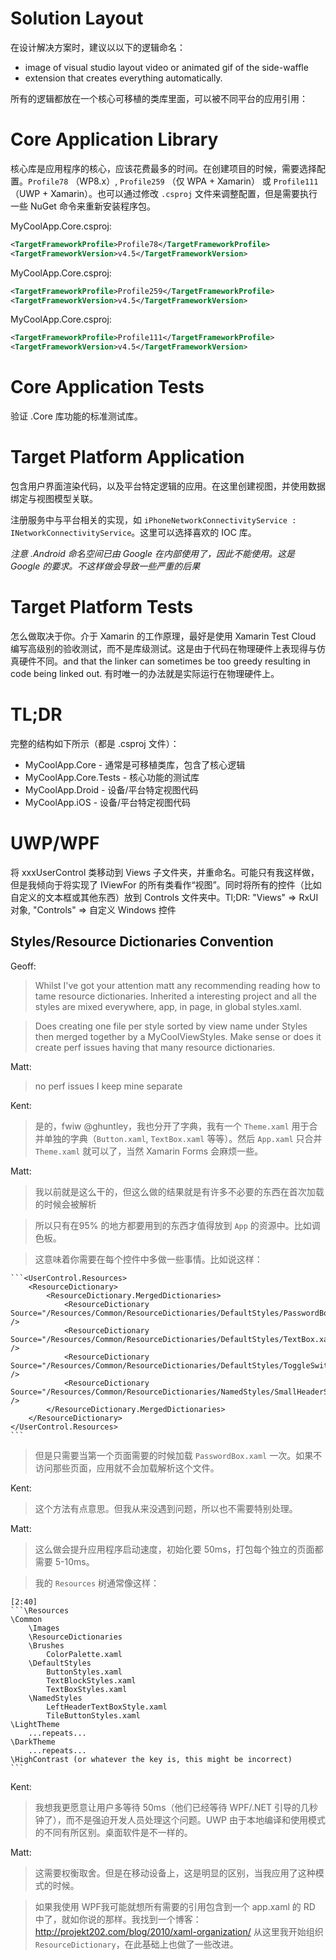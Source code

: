 # Solution Layout

在设计解决方案时，建议以以下的逻辑命名：


* image of visual studio layout video or animated gif of the side-waffle
* extension that creates everything automatically.

所有的逻辑都放在一个核心可移植的类库里面，可以被不同平台的应用引用：

# Core Application Library

核心库是应用程序的核心，应该花费最多的时间。在创建项目的时候，需要选择配置。`Profile78` （WP8.x）, `Profile259` （仅 WPA + Xamarin） 或 `Profile111` （UWP + Xamarin）。也可以通过修改 `.csproj` 文件来调整配置，但是需要执行一些 NuGet 命令来重新安装程序包。

MyCoolApp.Core.csproj:

```xml
<TargetFrameworkProfile>Profile78</TargetFrameworkProfile>
<TargetFrameworkVersion>v4.5</TargetFrameworkVersion>
```

MyCoolApp.Core.csproj:

```xml
<TargetFrameworkProfile>Profile259</TargetFrameworkProfile>
<TargetFrameworkVersion>v4.5</TargetFrameworkVersion>
```

MyCoolApp.Core.csproj:

```xml
<TargetFrameworkProfile>Profile111</TargetFrameworkProfile>
<TargetFrameworkVersion>v4.5</TargetFrameworkVersion>
```

# Core Application Tests

验证 .Core 库功能的标准测试库。

# Target Platform Application

包含用户界面渲染代码，以及平台特定逻辑的应用。在这里创建视图，并使用数据绑定与视图模型关联。

注册服务中与平台相关的实现，如 `iPhoneNetworkConnectivityService : INetworkConnectivityService`。这里可以选择喜欢的 IOC 库。

*注意 .Android 命名空间已由 Google 在内部使用了，因此不能使用。这是 Google 的要求。不这样做会导致一些严重的后果*

# Target Platform Tests

怎么做取决于你。介于 Xamarin 的工作原理，最好是使用 Xamarin Test Cloud 编写高级别的验收测试，而不是库级测试。这是由于代码在物理硬件上表现得与仿真硬件不同。and that the linker can sometimes be too greedy resulting in code being linked out. 有时唯一的办法就是实际运行在物理硬件上。

# TL;DR

完整的结构如下所示（都是 .csproj 文件）：
- MyCoolApp.Core - 通常是可移植类库，包含了核心逻辑
- MyCoolApp.Core.Tests - 核心功能的测试库
- MyCoolApp.Droid - 设备/平台特定视图代码
- MyCoolApp.iOS - 设备/平台特定视图代码

# UWP/WPF

将 xxxUserControl 类移动到 Views 子文件夹，并重命名。可能只有我这样做，但是我倾向于将实现了 IViewFor 的所有类看作“视图”。同时将所有的控件（比如自定义的文本框或其他东西）放到 Controls 文件夹中。Tl;DR: "Views" => RxUI 对象, "Controls" => 自定义 Windows 控件

## Styles/Resource Dictionaries Convention

Geoff:

>  Whilst I've got your attention matt any recommending reading how to tame resource dictionaries. Inherited a interesting project and all the styles are mixed everywhere, app, in page, in global styles.xaml.

> Does creating one file per style sorted by view name under Styles then merged together by a MyCoolViewStyles. Make sense or does it create perf issues having that many resource dictionaries.

Matt:

> no perf issues I keep mine separate

Kent:
 
> 是的，fwiw @ghuntley，我也分开了字典，我有一个 `Theme.xaml` 用于合并单独的字典（`Button.xaml`, `TextBox.xaml` 等等）。然后 `App.xaml` 只合并 `Theme.xaml` 就可以了，当然 Xamarin Forms 会麻烦一些。


Matt:

> 我以前就是这么干的，但这么做的结果就是有许多不必要的东西在首次加载的时候会被解析

> 所以只有在95% 的地方都要用到的东西才值得放到 `App` 的资源中。比如调色板。

> 这意味着你需要在每个控件中多做一些事情。比如说这样：

    ```<UserControl.Resources>
        <ResourceDictionary>
            <ResourceDictionary.MergedDictionaries>
                <ResourceDictionary Source="/Resources/Common/ResourceDictionaries/DefaultStyles/PasswordBox.xaml" />
                <ResourceDictionary Source="/Resources/Common/ResourceDictionaries/DefaultStyles/TextBox.xaml" />
                <ResourceDictionary Source="/Resources/Common/ResourceDictionaries/DefaultStyles/ToggleSwitch.xaml" />
                <ResourceDictionary Source="/Resources/Common/ResourceDictionaries/NamedStyles/SmallHeaderStyles.xaml" />
            </ResourceDictionary.MergedDictionaries>
        </ResourceDictionary>
    </UserControl.Resources>
    ```

> 但是只需要当第一个页面需要的时候加载 `PasswordBox.xaml` 一次。如果不访问那些页面，应用就不会加载解析这个文件。

Kent:

> 这个方法有点意思。但我从来没遇到问题，所以也不需要特别处理。

Matt: 

> 这么做会提升应用程序启动速度，初始化要 50ms，打包每个独立的页面都需要 5-10ms。

> 我的 `Resources` 树通常像这样：

    ​[2:40] 
    ```\Resources
    \Common
        \Images
        \ResourceDictionaries
        \Brushes
            ColorPalette.xaml
        \DefaultStyles
            ButtonStyles.xaml
            TextBlockStyles.xaml
            TextBoxStyles.xaml
        \NamedStyles
            LeftHeaderTextBoxStyle.xaml
            TileButtonStyles.xaml
    \LightTheme
        ...repeats...
    \DarkTheme
        ...repeats...
    \HighContrast (or whatever the key is, this might be incorrect)
    ```

Kent:
 
 > 我想我更愿意让用户多等待 50ms（他们已经等待 WPF/.NET 引导的几秒钟了），而不是强迫开发人员处理这个问题。UWP 由于本地编译和使用模式的不同有所区别。桌面软件是不一样的。

Matt:

> 这需要权衡取舍。但是在移动设备上，这是明显的区别，当我应用了这种模式的时候。

> 如果我使用 WPF我可能就想所有需要的引用包含到一个 app.xaml 的 RD 中了，就如你说的那样。我找到一个博客： http://projekt202.com/blog/2010/xaml-organization/
> 从这里我开始组织 `ResourceDictionary`，在此基础上也做了一些改进。

